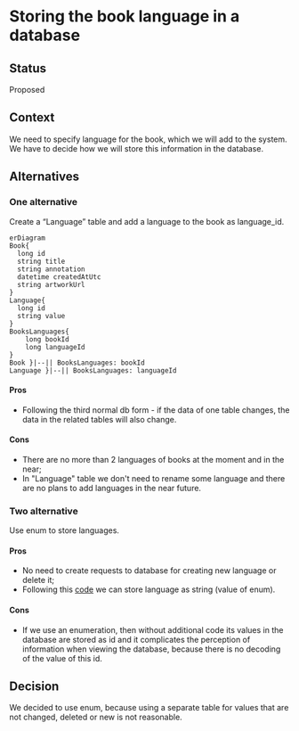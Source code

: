 # Storing the book language in a database

## Status
Proposed

## Context
We need to specify language for the book, which we will add to the system. We have to decide how we will store this information in the database.

## Alternatives

### One alternative
Create a “Language” table and add a language to the book as language_id.
```mermaid
erDiagram
Book{
  long id
  string title
  string annotation
  datetime createdAtUtc
  string artworkUrl
}
Language{
  long id
  string value
}
BooksLanguages{
    long bookId
    long languageId
}
Book }|--|| BooksLanguages: bookId
Language }|--|| BooksLanguages: languageId
```
#### Pros
- Following the third normal db form - if the data of one table changes, the data in the related tables will also change.
#### Cons
- There are no more than 2 languages of books at the moment and in the near;
- In "Language" table we don't need to rename some language and there are no plans to add languages in the near future.
### Two alternative
Use enum to store languages.
#### Pros
- No need to create requests to database for creating new language or delete it;
- Following this [code](https://learn.microsoft.com/en-us/ef/core/modeling/value-conversions?tabs=data-annotations) we can store language as string (value of enum).
#### Cons
- If we use an enumeration, then without additional code its values in the database are stored as id and it complicates the perception of information when viewing the database, because there is no decoding of the value of this id.
## Decision
We decided to use enum, because using a separate table for values that are not changed, deleted or new is not reasonable.
